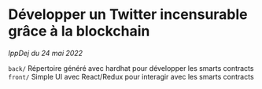 # Développer un Twitter incensurable grâce à la blockchain

*IppDej du 24 mai 2022*

`back/` Répertoire généré avec hardhat pour développer les smarts contracts  
`front/` Simple UI avec React/Redux pour interagir avec les smarts contracts
